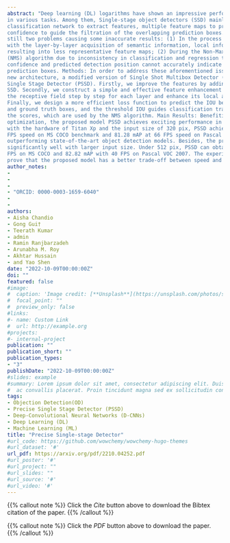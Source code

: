 ```yaml
---
abstract: "Deep learning (DL) logarithms have shown an impressive performance
in various tasks. Among them, Single-stage object detectors (SSD) mainly depends on
classification network to extract features, multiple feature maps to predict, and classification
confidence to guide the filtration of the overlapping prediction boxes. However, there are
still two problems causing some inaccurate results: (1) In the process of feature extraction,
with the layer-by-layer acquisition of semantic information, local information is gradually lost,
resulting into less representative feature maps; (2) During the Non-Maximum Suppression
(NMS) algorithm due to inconsistency in classification and regression tasks, the classification
confidence and predicted detection position cannot accurately indicate the position of the
prediction boxes. Methods: In order to address these aforementioned issues, we propose a
new architecture, a modified version of Single Shot Multibox Detector (SSD), named Precise
Single Stage Detector (PSSD). Firstly, we improve the features by adding extra layers to
SSD. Secondly, we construct a simple and effective feature enhancement module to expand
the receptive field step by step for each layer and enhance its local and semantic information.
Finally, we design a more efficient loss function to predict the IOU between the prediction boxes
and ground truth boxes, and the threshold IOU guides classification training and attenuates
the scores, which are used by the NMS algorithm. Main Results: Benefiting from the above
optimization, the proposed model PSSD achieves exciting performance in real-time. Specifically,
with the hardware of Titan Xp and the input size of 320 pix, PSSD achieves 33.8 mAP at 45
FPS speed on MS COCO benchmark and 81.28 mAP at 66 FPS speed on Pascal VOC 2007
outperforming state-of-the-art object detection models. Besides, the proposed model performs
significantly well with larger input size. Under 512 pix, PSSD can obtain 37.2 mAP with 27
FPS on MS COCO and 82.82 mAP with 40 FPS on Pascal VOC 2007. The experiment results
prove that the proposed model has a better trade-off between speed and accuracy."
author_notes:
- 
- 
-
- "ORCID: 0000-0003-1659-6040"
- 
-
authors:
- Aisha Chandio
- Gong Gui†
- Teerath Kumar
- admin
- Ramin Ranjbarzadeh
- Arunabha M. Roy
- Akhtar Hussain
- and Yao Shen
date: "2022-10-09T00:00:00Z"
doi: ""
featured: false
#image:
#  caption: 'Image credit: [**Unsplash**](https://unsplash.com/photos/s9CC2SKySJM)'
#  focal_point: ""
#  preview_only: false
#links:
#- name: Custom Link
#  url: http://example.org
#projects:
#- internal-project
publication: ""
publication_short: ""
publication_types:
- "3"
publishDate: "2022-10-09T00:00:00Z"
#slides: example
#summary: Lorem ipsum dolor sit amet, consectetur adipiscing elit. Duis posuere tellus
#  ac convallis placerat. Proin tincidunt magna sed ex sollicitudin condimentum.
tags:
- Objection Detection(OD)
- Precise Single Stage Detector (PSSD)
- Deep-Convolutional Neural Networks (D-CNNs)
- Deep Learning (DL)
- Machine Learning (ML)
title: "Precise Single-stage Detector"
#url_code: https://github.com/wowchemy/wowchemy-hugo-themes
#url_dataset: '#'
url_pdf: https://arxiv.org/pdf/2210.04252.pdf
#url_poster: '#'
#url_project: ""
#url_slides: ""
#url_source: '#'
#url_video: '#'
---
```


{{% callout note %}}
Click the *Cite* button above to download the Bibtex citation of the paper.
{{% /callout %}}

{{% callout note %}}
Click the *PDF* button above to download the paper.
{{% /callout %}}


